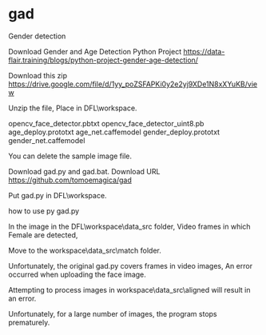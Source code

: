# gad
 Gender detection
 
 Download
 Gender and Age Detection Python Project
 https://data-flair.training/blogs/python-project-gender-age-detection/
 
 Download this zip
 https://drive.google.com/file/d/1yy_poZSFAPKi0y2e2yj9XDe1N8xXYuKB/view
 
Unzip the file,
Place in DFL\workspace.

opencv_face_detector.pbtxt
opencv_face_detector_uint8.pb
age_deploy.prototxt
age_net.caffemodel
gender_deploy.prototxt
gender_net.caffemodel

You can delete the sample image file.


Download gad.py and gad.bat.
Download URL
https://github.com/tomoemagica/gad

Put gad.py in DFL\workspace.

how to use
py gad.py

In the image in the DFL\workspace\data_src folder,
Video frames in which Female are detected,

Move to the workspace\data_src\match folder.

Unfortunately, the original gad.py covers frames in video images,
An error occurred when uploading the face image.

Attempting to process images in workspace\data_src\aligned will result in an error.

Unfortunately, for a large number of images, the program stops prematurely.
